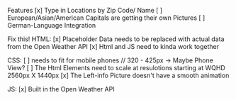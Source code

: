 Features 
[x] Type in Locations by Zip Code/ Name
[ ] European/Asian/American Capitals are getting their own Pictures
[ ] German-Language Integration 


Fix this!
HTML:
[x] Placeholder Data needs to be replaced with actual data from the Open Weather API
[x] Html and JS need to kinda work together

CSS:
[ ] needs to fit for mobile phones // 320 - 425px -> Maybe Phone View?
[ ] The Html Elements need to scale at resulotions starting at WQHD 2560px X 1440px
[x] The Left-info Picture doesn't have a smooth animation

JS:
[x] Built in the Open Weather API